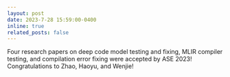 ```yaml
---
layout: post
date: 2023-7-28 15:59:00-0400
inline: true
related_posts: false
---
```


Four research papers on deep code model testing and fixing, MLIR compiler testing, and compilation error fixing were accepted by ASE 2023! Congratulations to Zhao, Haoyu, and Wenjie!
